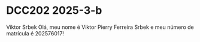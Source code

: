 # DCC202 2025-3-b
Viktor Srbek
Olá, meu nome é Viktor Pierry Ferreira Srbek e meu número de matrícula é 202576017!

